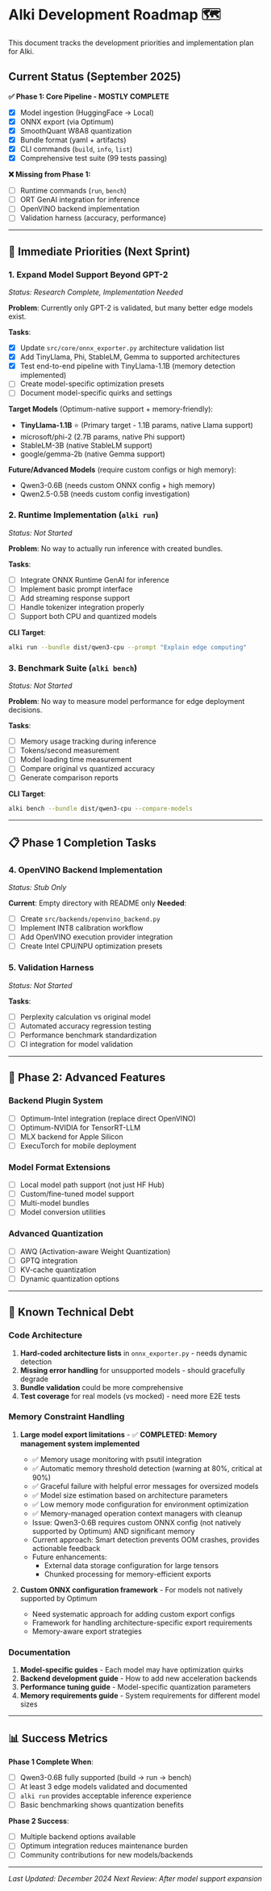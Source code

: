 # Alki Development Roadmap 🗺️

This document tracks the development priorities and implementation plan for Alki.

## Current Status (September 2025)

**✅ Phase 1: Core Pipeline - MOSTLY COMPLETE**
- [x] Model ingestion (HuggingFace → Local)
- [x] ONNX export (via Optimum)
- [x] SmoothQuant W8A8 quantization 
- [x] Bundle format (yaml + artifacts)
- [x] CLI commands (`build`, `info`, `list`)
- [x] Comprehensive test suite (99 tests passing)

**❌ Missing from Phase 1:**
- [ ] Runtime commands (`run`, `bench`) 
- [ ] ORT GenAI integration for inference
- [ ] OpenVINO backend implementation
- [ ] Validation harness (accuracy, performance)

---

## 🎯 Immediate Priorities (Next Sprint)

### 1. **Expand Model Support Beyond GPT-2** 
*Status: Research Complete, Implementation Needed*

**Problem**: Currently only GPT-2 is validated, but many better edge models exist.

**Tasks**:
- [x] Update `src/core/onnx_exporter.py` architecture validation list
- [x] Add TinyLlama, Phi, StableLM, Gemma to supported architectures  
- [x] Test end-to-end pipeline with TinyLlama-1.1B (memory detection implemented)
- [ ] Create model-specific optimization presets
- [ ] Document model-specific quirks and settings

**Target Models** (Optimum-native support + memory-friendly):
- **TinyLlama-1.1B** ⭐ (Primary target - 1.1B params, native Llama support)
- microsoft/phi-2 (2.7B params, native Phi support)  
- StableLM-3B (native StableLM support)
- google/gemma-2b (native Gemma support)

**Future/Advanced Models** (require custom configs or high memory):
- Qwen3-0.6B (needs custom ONNX config + high memory)
- Qwen2.5-0.5B (needs custom config investigation)

### 2. **Runtime Implementation** (`alki run`)
*Status: Not Started*

**Problem**: No way to actually run inference with created bundles.

**Tasks**:
- [ ] Integrate ONNX Runtime GenAI for inference
- [ ] Implement basic prompt interface
- [ ] Add streaming response support
- [ ] Handle tokenizer integration properly
- [ ] Support both CPU and quantized models

**CLI Target**:
```bash
alki run --bundle dist/qwen3-cpu --prompt "Explain edge computing"
```

### 3. **Benchmark Suite** (`alki bench`)  
*Status: Not Started*

**Problem**: No way to measure model performance for edge deployment decisions.

**Tasks**:
- [ ] Memory usage tracking during inference
- [ ] Tokens/second measurement  
- [ ] Model loading time measurement
- [ ] Compare original vs quantized accuracy
- [ ] Generate comparison reports

**CLI Target**:
```bash
alki bench --bundle dist/qwen3-cpu --compare-models
```

---

## 📋 Phase 1 Completion Tasks

### 4. **OpenVINO Backend Implementation**
*Status: Stub Only*

**Current**: Empty directory with README only
**Needed**: 
- [ ] Create `src/backends/openvino_backend.py`
- [ ] Implement INT8 calibration workflow
- [ ] Add OpenVINO execution provider integration
- [ ] Create Intel CPU/NPU optimization presets

### 5. **Validation Harness** 
*Status: Not Started*

**Tasks**:
- [ ] Perplexity calculation vs original model
- [ ] Automated accuracy regression testing
- [ ] Performance benchmark standardization
- [ ] CI integration for model validation

---

## 🔮 Phase 2: Advanced Features

### Backend Plugin System
- [ ] Optimum-Intel integration (replace direct OpenVINO)
- [ ] Optimum-NVIDIA for TensorRT-LLM
- [ ] MLX backend for Apple Silicon
- [ ] ExecuTorch for mobile deployment

### Model Format Extensions  
- [ ] Local model path support (not just HF Hub)
- [ ] Custom/fine-tuned model support
- [ ] Multi-model bundles
- [ ] Model conversion utilities

### Advanced Quantization
- [ ] AWQ (Activation-aware Weight Quantization)
- [ ] GPTQ integration
- [ ] KV-cache quantization
- [ ] Dynamic quantization options

---

## 🚧 Known Technical Debt

### Code Architecture
1. **Hard-coded architecture lists** in `onnx_exporter.py` - needs dynamic detection
2. **Missing error handling** for unsupported models - should gracefully degrade
3. **Bundle validation** could be more comprehensive
4. **Test coverage** for real models (vs mocked) - need more E2E tests

### Memory Constraint Handling  
1. **Large model export limitations** - ✅ **COMPLETED: Memory management system implemented**
   - ✅ Memory usage monitoring with psutil integration
   - ✅ Automatic memory threshold detection (warning at 80%, critical at 90%)
   - ✅ Graceful failure with helpful error messages for oversized models
   - ✅ Model size estimation based on architecture parameters
   - ✅ Low memory mode configuration for environment optimization
   - ✅ Memory-managed operation context managers with cleanup
   - Issue: Qwen3-0.6B requires custom ONNX config (not natively supported by Optimum) AND significant memory
   - Current approach: Smart detection prevents OOM crashes, provides actionable feedback
   - Future enhancements:
     - External data storage configuration for large tensors
     - Chunked processing for memory-efficient exports

2. **Custom ONNX configuration framework** - For models not natively supported by Optimum
   - Need systematic approach for adding custom export configs
   - Framework for handling architecture-specific export requirements
   - Memory-aware export strategies

### Documentation  
1. **Model-specific guides** - Each model may have optimization quirks
2. **Backend development guide** - How to add new acceleration backends
3. **Performance tuning guide** - Model-specific quantization parameters
4. **Memory requirements guide** - System requirements for different model sizes

---

## 📊 Success Metrics

**Phase 1 Complete When**:
- [ ] Qwen3-0.6B fully supported (build → run → bench)
- [ ] At least 3 edge models validated and documented
- [ ] `alki run` provides acceptable inference experience
- [ ] Basic benchmarking shows quantization benefits

**Phase 2 Success**:
- [ ] Multiple backend options available
- [ ] Optimum integration reduces maintenance burden  
- [ ] Community contributions for new models/backends

---

*Last Updated: December 2024*
*Next Review: After model support expansion*